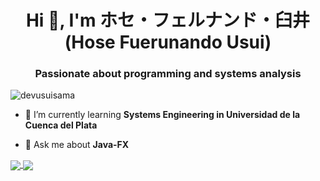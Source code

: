 <h1 align="center">Hi 👋, I'm ホセ・フェルナンド・臼井 (Hose Fuerunando Usui)</h1>
<h3 align="center">Passionate about programming and systems analysis</h3>

<p align="left">
    <img
        src="https://komarev.com/ghpvc/?username=devusuisama&label=Profile%20views&color=0e75b6&style=flat" alt="devusuisama"
    />
</p>

- 🌱 I’m currently learning **Systems Engineering in Universidad de la Cuenca del Plata**

- 💬 Ask me about **Java-FX**

<a href="https://github.com/DevUsuiSama">
    <img
        align="center"
        src="https://github-readme-stats.vercel.app/api?username=DevUsuiSama&show_icons=true&include_all_commits=true&line_height=33&count_private=true&theme=dark"
    />
    <img
        align="center"
        src="https://github-readme-stats.vercel.app/api/top-langs/?username=DevUsuiSama&langs_count=4&line_height=345&theme=dark"
    />
</a>
